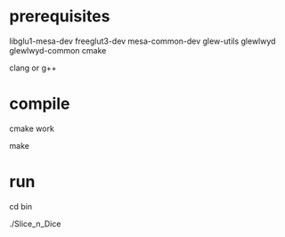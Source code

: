 # prerequisites
libglu1-mesa-dev freeglut3-dev mesa-common-dev glew-utils glewlwyd glewlwyd-common cmake

clang or g++

# compile

cmake work

make

# run

cd bin

./Slice_n_Dice

